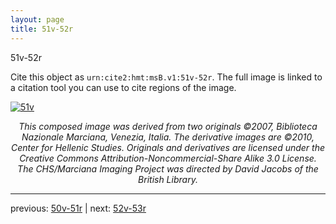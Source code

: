 ```yaml
---
layout: page
title: 51v-52r
---
```


51v-52r

Cite this object as `urn:cite2:hmt:msB.v1:51v-52r`. The full image is linked to a citation tool you can use to cite regions of the image.

[![51v](http://www.homermultitext.org/iipsrv?IIIF=/project/homer/pyramidal/deepzoom/hmt/vbbifolio/v1/vb_51v_52r.tif/full/800,/0/default.jpg)](http://www.homermultitext.org/ict2/?urn=urn:cite2:hmt:vbbifolio.v1:vb_51v_52r) 

<p style="text-align: center; font-style: italic;">This composed image was derived from two originals ©2007, Biblioteca Nazionale Marciana, Venezia, Italia. The derivative images are ©2010, Center for Hellenic Studies. Originals and derivatives are licensed under the Creative Commons Attribution-Noncommercial-Share Alike 3.0 License. The CHS/Marciana Imaging Project was directed by David Jacobs of the British Library.</p>

---

previous: [50v-51r](../50v-51r/) | next: [52v-53r](../52v-53r/)